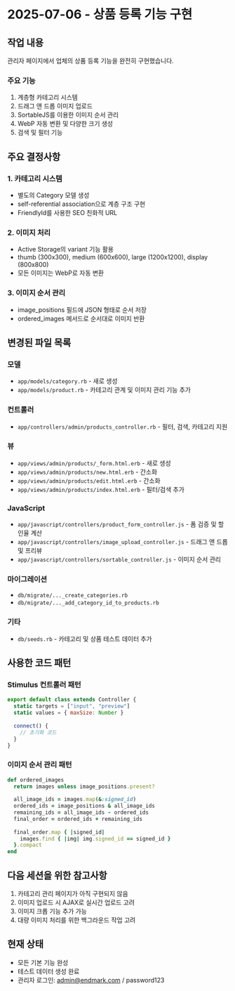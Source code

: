 # 2025-07-06 - 상품 등록 기능 구현

## 작업 내용
관리자 페이지에서 업체의 상품 등록 기능을 완전히 구현했습니다.

### 주요 기능
1. 계층형 카테고리 시스템
2. 드래그 앤 드롭 이미지 업로드
3. SortableJS를 이용한 이미지 순서 관리
4. WebP 자동 변환 및 다양한 크기 생성
5. 검색 및 필터 기능

## 주요 결정사항

### 1. 카테고리 시스템
- 별도의 Category 모델 생성
- self-referential association으로 계층 구조 구현
- FriendlyId를 사용한 SEO 친화적 URL

### 2. 이미지 처리
- Active Storage의 variant 기능 활용
- thumb (300x300), medium (600x600), large (1200x1200), display (800x800)
- 모든 이미지는 WebP로 자동 변환

### 3. 이미지 순서 관리
- image_positions 필드에 JSON 형태로 순서 저장
- ordered_images 메서드로 순서대로 이미지 반환

## 변경된 파일 목록

### 모델
- `app/models/category.rb` - 새로 생성
- `app/models/product.rb` - 카테고리 관계 및 이미지 관리 기능 추가

### 컨트롤러
- `app/controllers/admin/products_controller.rb` - 필터, 검색, 카테고리 지원

### 뷰
- `app/views/admin/products/_form.html.erb` - 새로 생성
- `app/views/admin/products/new.html.erb` - 간소화
- `app/views/admin/products/edit.html.erb` - 간소화
- `app/views/admin/products/index.html.erb` - 필터/검색 추가

### JavaScript
- `app/javascript/controllers/product_form_controller.js` - 폼 검증 및 할인율 계산
- `app/javascript/controllers/image_upload_controller.js` - 드래그 앤 드롭 및 프리뷰
- `app/javascript/controllers/sortable_controller.js` - 이미지 순서 관리

### 마이그레이션
- `db/migrate/..._create_categories.rb`
- `db/migrate/..._add_category_id_to_products.rb`

### 기타
- `db/seeds.rb` - 카테고리 및 상품 테스트 데이터 추가

## 사용한 코드 패턴

### Stimulus 컨트롤러 패턴
```javascript
export default class extends Controller {
  static targets = ["input", "preview"]
  static values = { maxSize: Number }
  
  connect() {
    // 초기화 코드
  }
}
```

### 이미지 순서 관리 패턴
```ruby
def ordered_images
  return images unless image_positions.present?
  
  all_image_ids = images.map(&:signed_id)
  ordered_ids = image_positions & all_image_ids
  remaining_ids = all_image_ids - ordered_ids
  final_order = ordered_ids + remaining_ids
  
  final_order.map { |signed_id| 
    images.find { |img| img.signed_id == signed_id } 
  }.compact
end
```

## 다음 세션을 위한 참고사항

1. 카테고리 관리 페이지가 아직 구현되지 않음
2. 이미지 업로드 시 AJAX로 실시간 업로드 고려
3. 이미지 크롭 기능 추가 가능
4. 대량 이미지 처리를 위한 백그라운드 작업 고려

## 현재 상태
- 모든 기본 기능 완성
- 테스트 데이터 생성 완료
- 관리자 로그인: admin@endmark.com / password123